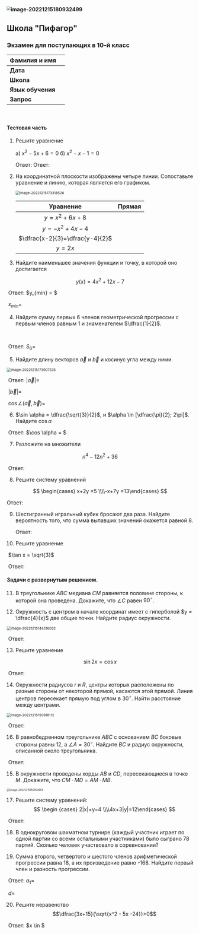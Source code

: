 



## <img src="C:\Users\edmor\AppData\Roaming\Typora\typora-user-images\image-20221215180932499.png" alt="image-20221215180932499" style="zoom:67%;" />

##  Школа "Пифагор"

### Экзамен для поступающих в 10-й класс





| Фамилия и имя     |                                                   |
| :---------------- | :--- |
| **Дата**          |      |
| **Школа**         |      |
| **Язык обучения** |      |
| **Запрос**        |      |

​    

#### Тестовая часть



1. Решите уравнение

   a) $x^2 -5x +6 =0$ 										б) $x^2 -x -1 =0$

   

   

   Ответ:																Ответ:

   

   <div style="page-break-after: always; break-after: page;"></div>

2. На координатной плоскости изображены четыре линии. Сопоставьте уравнение и линию, которая является его графиком.

   <img src="C:\Users\edmor\AppData\Roaming\Typora\typora-user-images\image-20221215173318526.png" alt="image-20221215173318526" style="zoom:67%;" />

   

   |            Уравнение            | Прямая |
   | :-----------------------------: | :----- |
   |         $y=x^2 +6x +8$          |        |
   |        $y = -x^2 +4x -4$        |        |
   | $\dfrac{x-2}{3}=\dfrac{y-4}{2}$ |        |
   |            $y = 2x$             |        |

3. Найдите наименьшее значения функции и точку, в которой оно достигается

$$
y(x) = 4x^2 +12x-7
$$

​		Ответ: 					$y_{min} = $

​										$x_{min} =$

4. Найдите сумму первых 6 членов геометрической прогрессии с первым членов равным $1$ и знаменателем  $\dfrac{1}{2}$.

​		





​		Ответ: 			$S_{6} =$

<div style="page-break-after: always; break-after: page;"></div>

5. Найдите длину векторов $\vec{a}$ и $\vec{b}$ и косинус угла между ними.

<img src="C:\Users\edmor\AppData\Roaming\Typora\typora-user-images\image-20221215173907535.png" alt="image-20221215173907535" style="zoom: 67%;" />

​	Ответ: 			$|\vec{a}|=$



​							$|\vec{b}|=$



​							$\cos \angle(\vec{a}, \vec{b})=$ 



6. $\sin \alpha = \dfrac{\sqrt{3}}{2}$, и $\alpha \in [\dfrac{\pi}{2}; 2\pi]$. Найдите $\cos\alpha$

​		Ответ: 		$\cos \alpha = $

7. Разложите на множители

$$
n^4-12n^2+36
$$

​		Ответ: 

8. Решите систему уравнений

$$
\begin{cases} x+2y =5 \\\\-x+7y =13\end{cases}
$$

   Ответ:

9. Шестигранный игральный кубик бросают два раза. Найдите вероятность того, что сумма выпавших значений окажется равной $8$.

   

   Ответ:

10. Решите уравнение

​		$\tan x = \sqrt{3}$

​		Ответ:

<div style="page-break-after: always; break-after: page;"></div>

#### Задачи с развернутым решением.

11. В треугольнике $ABC$ медиана $CM$ равняется половине стороны, к которой она проведена. Докажите, что $\angle C$ равен $90^\circ$.













12. Окружность с центром в начале координат имеет с гиперболой $y = \dfrac{4}{x}$ две общие точки. Найдите радиус окружности.

<img src="C:\Users\edmor\AppData\Roaming\Typora\typora-user-images\image-20221215144516052.png" alt="image-20221215144516052" style="zoom:67%;" />

 





​		Ответ:

<div style="page-break-after: always; break-after: page;"></div>

13. Решите уравнение

$$
\sin 2x = \cos x
$$







​		Ответ:

14. Окружности радиусов $r$ и $R$, центры которых расположены по разные стороны от некоторой прямой, касаются этой прямой. Линия центров пересекает прямую под углом в $30^\circ$. Найти расстояние между центрами.

<img src="C:\Users\edmor\AppData\Roaming\Typora\typora-user-images\image-20221215150918112.png" alt="image-20221215150918112" style="zoom:67%;" />













​		Ответ:

16. В равнобедренном треугольнике $ABC$ с основанием $BC$ боковые стороны равны $12$, а $\angle A = 30^\circ$. Найдите $BC$ и радиус окружности, описанной около треугольника.











​		Ответ:

<div style="page-break-after: always; break-after: page;"></div>

15. В окружности проведены хорды $AB$ и $CD$, пересекающиеся в точке $M$. Докажите, что $CM \cdot MD = AM\cdot MB$.

<img src="C:\Users\edmor\AppData\Roaming\Typora\typora-user-images\image-20221215150150954.png" alt="image-20221215150150954" style="zoom: 50%;" />













17. Решите систему уравнений:
    $$
    \begin {cases} 2|x|+y=4 \\\\4x+3|y|=12\end{cases}
    $$
    













​		Ответ:

<div style="page-break-after: always; break-after: page;"></div>

18. В однокруговом шахматном турнире (каждый участник играет по одной партии со всеми остальными участниками) было сыграно 78 партий. Сколько человек участвовало в соревновании?













19. Сумма второго, четвертого и шестого членов арифметической прогрессии равна 18, а их произведение равно -168. Найдите первый член и разность прогрессии.













​		Ответ: $a_1 =$

​					$d =$

20. Решите неравенство
    $$\dfrac{3x+15}{\sqrt{x^2 - 5x -24}}>0$$
    













​		Ответ: $x \in $

